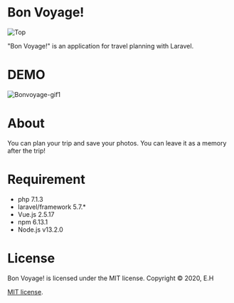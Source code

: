 # Bon Voyage!

![Top](https://github.com/espoiravenir465/schedule2/issues/12#issue-640500601)

"Bon Voyage!" is an application for travel planning with Laravel.

# DEMO

![Bonvoyage-gif1](https://user-images.githubusercontent.com/43898499/84913861-4028a580-b0bb-11ea-85db-d6ce9dac69d6.gif)

# About

You can plan your trip and save your photos.
You can leave it as a memory after the trip!

# Requirement

 - php 7.1.3
 - laravel/framework 5.7.*
 - Vue.js 2.5.17
 - npm 6.13.1
 - Node.js v13.2.0


# License
Bon Voyage! is licensed under the MIT license.
Copyright © 2020, E.H

[MIT license](https://en.wikipedia.org/wiki/MIT_License).
